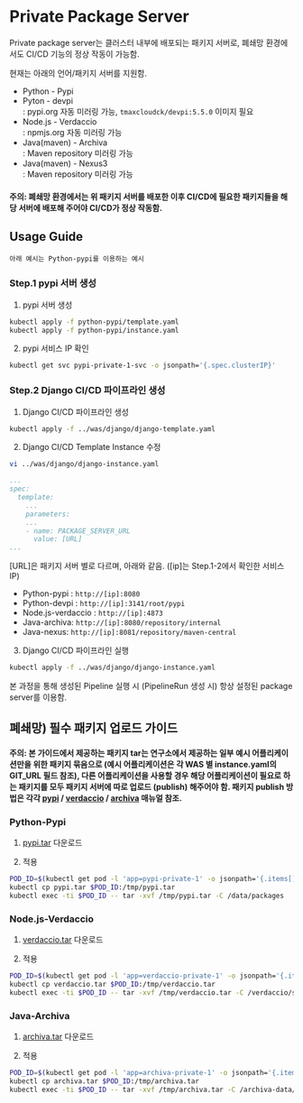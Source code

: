 # Private Package Server
Private package server는 클러스터 내부에 배포되는 패키지 서버로, 폐쇄망 환경에서도 CI/CD 기능의 정상 작동이 가능함.

현재는 아래의 언어/패키지 서버를 지원함.
* Python - Pypi
* Pyton - devpi  
: pypi.org 자동 미러링 가능, `tmaxcloudck/devpi:5.5.0` 이미지 필요
* Node.js - Verdaccio  
: npmjs.org 자동 미러링 가능
* Java(maven) - Archiva  
: Maven repository 미러링 가능
* Java(maven) - Nexus3  
: Maven repository 미러링 가능

#### 주의: 폐쇄망 환경에서는 위 패키지 서버를 배포한 이후 CI/CD에 필요한 패키지들을 해당 서버에 배포해 주어야 CI/CD가 정상 작동함.

## Usage Guide
`아래 예시는 Python-pypi를 이용하는 예시`
### Step.1 pypi 서버 생성
1. pypi 서버 생성
```bash
kubectl apply -f python-pypi/template.yaml
kubectl apply -f python-pypi/instance.yaml
```
2. pypi 서비스 IP 확인
```bash
kubectl get svc pypi-private-1-svc -o jsonpath='{.spec.clusterIP}'
```
### Step.2 Django CI/CD 파이프라인 생성
1. Django CI/CD 파이프라인 생성
```bash
kubectl apply -f ../was/django/django-template.yaml
```
2. Django CI/CD Template Instance 수정
```bash
vi ../was/django/django-instance.yaml
```
```yaml
...
spec:
  template:
    ...
    parameters:
    ...
    - name: PACKAGE_SERVER_URL
      value: [URL]
...
```
[URL]은 패키지 서버 별로 다르며, 아래와 같음.
([ip]는 Step.1-2에서 확인한 서비스 IP)
* Python-pypi : `http://[ip]:8080`
* Python-devpi : `http://[ip]:3141/root/pypi`
* Node.js-verdaccio : `http://[ip]:4873`
* Java-archiva: `http://[ip]:8080/repository/internal`
* Java-nexus: `http://[ip]:8081/repository/maven-central`

3. Django CI/CD 파이프라인 실행
```bash
kubectl apply -f ../was/django/django-instance.yaml
```

본 과정을 통해 생성된 Pipeline 실행 시 (PipelineRun 생성 시) 항상 설정된 package server를 이용함.

## 폐쇄망) 필수 패키지 업로드 가이드
#### 주의: 본 가이드에서 제공하는 패키지 tar는 연구소에서 제공하는 일부 예시 어플리케이션만을 위한 패키지 묶음으로 (예시 어플리케이션은 각 WAS 별 instance.yaml의 GIT_URL 필드 참조), 다른 어플리케이션을 사용할 경우 해당 어플리케이션이 필요로 하는 패키지를 모두 패키지 서버에 따로 업로드 (publish) 해주어야 함. 패키지 publish 방법은 각각 [pypi](https://pypi.org/project/pypiserver/#uploading-packages-remotely) / [verdaccio](https://github.com/verdaccio/verdaccio#publishing) / [archiva](https://archiva.apache.org/docs/2.1.1/userguide/deploy.html) 매뉴얼 참조.

### Python-Pypi
1. [pypi.tar](http://192.168.1.150:9090/share/page/site/cloud-rnd-site/document-details?nodeRef=workspace://SpacesStore/ca04a89f-9cc3-41f5-a467-5ca40cd43fe6) 다운로드

2. 적용
```bash
POD_ID=$(kubectl get pod -l 'app=pypi-private-1' -o jsonpath='{.items[].metadata.name}')
kubectl cp pypi.tar $POD_ID:/tmp/pypi.tar
kubectl exec -ti $POD_ID -- tar -xvf /tmp/pypi.tar -C /data/packages
```

### Node.js-Verdaccio
1. [verdaccio.tar](http://192.168.1.150:9090/share/page/site/cloud-rnd-site/document-details?nodeRef=workspace://SpacesStore/305689c0-9ae8-47bc-8109-e475a5fee486) 다운로드

2. 적용
```bash
POD_ID=$(kubectl get pod -l 'app=verdaccio-private-1' -o jsonpath='{.items[].metadata.name}')
kubectl cp verdaccio.tar $POD_ID:/tmp/verdaccio.tar
kubectl exec -ti $POD_ID -- tar -xvf /tmp/verdaccio.tar -C /verdaccio/storage
```

### Java-Archiva
1. [archiva.tar](http://192.168.1.150:9090/share/page/site/cloud-rnd-site/document-details?nodeRef=workspace://SpacesStore/3347e70b-f44e-4e1f-8668-28fd5cd96fd1) 다운로드

2. 적용
```bash
POD_ID=$(kubectl get pod -l 'app=archiva-private-1' -o jsonpath='{.items[].metadata.name}')
kubectl cp archiva.tar $POD_ID:/tmp/archiva.tar
kubectl exec -ti $POD_ID -- tar -xvf /tmp/archiva.tar -C /archiva-data/repositories/internal
```

